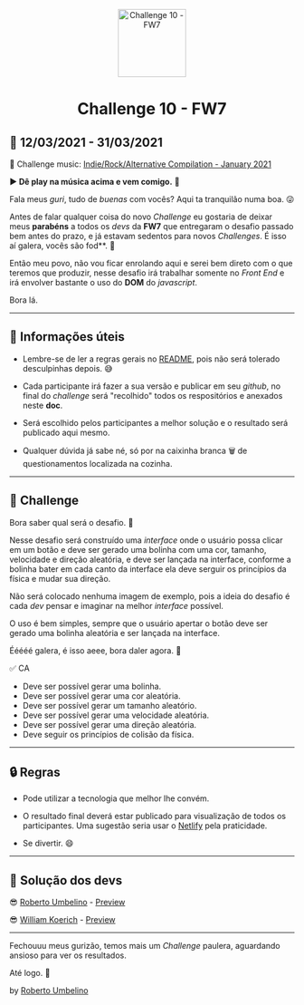<p align="center">
  <img alt="Challenge 10 - FW7" width="120" title="Challenge 10 - FW7" src="../.github/logo.png" />
</p>

<h1 align="center">Challenge 10 - FW7</h1>

## 📅 12/03/2021 - 31/03/2021

🎵 Challenge music: [Indie/Rock/Alternative Compilation - January 2021](https://www.youtube.com/watch?v=WJ6UOey1apk)

**▶️ Dê play na música acima e vem comigo.** 🤘

Fala meus _guri_, tudo de _buenas_ com vocês? Aqui ta tranquilão numa boa. 😜

Antes de falar qualquer coisa do novo _Challenge_ eu gostaria de deixar meus **parabéns** a todos os _devs_ da **FW7** que entregaram o desafio passado bem antes do prazo, e já estavam sedentos para novos _Challenges_. É isso aí galera, vocês são fod**. 💪

Então meu povo, não vou ficar enrolando aqui e serei bem direto com o que teremos que produzir, nesse desafio irá trabalhar somente no _Front End_ e irá envolver bastante o uso do **DOM** do _javascript_.

Bora lá.

---

## 📕 Informações úteis

- Lembre-se de ler a regras gerais no [README](../README.md), pois não será tolerado desculpinhas depois. 😅

- Cada participante irá fazer a sua versão e publicar em seu _github_, no final do _challenge_ será "recolhido" todos os respositórios e anexados neste **doc**.

- Será escolhido pelos participantes a melhor solução e o resultado será publicado aqui mesmo.

- Qualquer dúvida já sabe né, só por na caixinha branca 🗑️ de questionamentos localizada na cozinha.

---

## 🎯 Challenge

Bora saber qual será o desafio. 📝

Nesse desafio será construído uma _interface_ onde o usuário possa clicar em um botão e deve ser gerado uma bolinha com uma cor, tamanho, velocidade e direção aleatória, e deve ser lançada na interface, conforme a bolinha bater em cada canto da interface ela deve serguir os princípios da física e mudar sua direção.

Não será colocado nenhuma imagem de exemplo, pois a ideia do desafio é cada _dev_ pensar e imaginar na melhor _interface_ possível.

O uso é bem simples, sempre que o usuário apertar o botão deve ser gerado uma bolinha aleatória e ser lançada na interface.

Ééééé galera, é isso aeee, bora daler agora. 🤩

✅ CA
- Deve ser possível gerar uma bolinha.
- Deve ser possível gerar uma cor aleatória.
- Deve ser possível gerar um tamanho aleatório.
- Deve ser possível gerar uma velocidade aleatória.
- Deve ser possível gerar uma direção aleatória.
- Deve seguir os princípios de colisão da física.

---

## 🔒 Regras

- Pode utilizar a tecnologia que melhor lhe convém.

- O resultado final deverá estar publicado para visualização de todos os participantes. Uma sugestão seria usar o [Netlify](https://www.netlify.com/) pela praticidade.

- Se divertir. 😄

---

## 🤯 Solução dos devs

😎 [Roberto Umbelino](https://github.com/robertoumbelino/element-randomizer/) - [Preview](https://element-randomizer.netlify.app/)

😎 [William Koerich](https://github.com/William-Koerich/Space-Balls) - [Preview](https://space-balls.netlify.app/)

---

Fechouuu meus gurizão, temos mais um _Challenge_ paulera, aguardando ansioso para ver os resultados.

Até logo. 👊

by [Roberto Umbelino](https://github.com/robertoumbelino)
